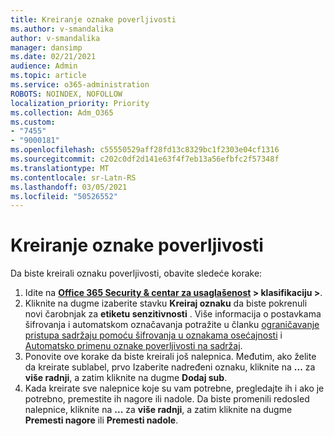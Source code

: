 ```yaml
---
title: Kreiranje oznake poverljivosti
ms.author: v-smandalika
author: v-smandalika
manager: dansimp
ms.date: 02/21/2021
audience: Admin
ms.topic: article
ms.service: o365-administration
ROBOTS: NOINDEX, NOFOLLOW
localization_priority: Priority
ms.collection: Adm_O365
ms.custom:
- "7455"
- "9000181"
ms.openlocfilehash: c55550529aff28fd13c8329bc1f2303e04cf1316
ms.sourcegitcommit: c202c0df2d141e63f4f7eb13a56efbfc2f57348f
ms.translationtype: MT
ms.contentlocale: sr-Latn-RS
ms.lasthandoff: 03/05/2021
ms.locfileid: "50526552"
---
```

# <a name="create-a-sensitivity-label"></a>Kreiranje oznake poverljivosti

Da biste kreirali oznaku poverljivosti, obavite sledeće korake:

1. Idite na **[Office 365 Security & centar za usaglašenost](https://sip.protection.office.com/) > klasifikaciju >**.
2. Kliknite na dugme izaberite stavku **Kreiraj oznaku** da biste pokrenuli novi čarobnjak za **etiketu senzitivnosti** . Više informacija o postavkama šifrovanja i automatskom označavanja potražite u članku [ograničavanje pristupa sadržaju pomoću šifrovanja u oznakama osećajnosti](https://docs.microsoft.com/microsoft-365/compliance/encryption-sensitivity-labels) i [Automatsko primenu oznake poverljivosti na sadržaj](https://docs.microsoft.com/microsoft-365/compliance/apply-sensitivity-label-automatically).
3. Ponovite ove korake da biste kreirali još nalepnica. Međutim, ako želite da kreirate sublabel, prvo Izaberite nadređeni oznaku, kliknite na **...** za **više radnji**, a zatim kliknite na dugme **Dodaj sub**.
4. Kada kreirate sve nalepnice koje su vam potrebne, pregledajte ih i ako je potrebno, premestite ih nagore ili nadole. Da biste promenili redosled nalepnice, kliknite na **...** za **više radnji**, a zatim kliknite na dugme **Premesti nagore** ili **Premesti nadole**. 
